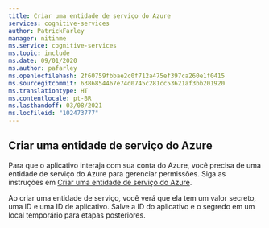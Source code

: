 ```yaml
---
title: Criar uma entidade de serviço do Azure
services: cognitive-services
author: PatrickFarley
manager: nitinme
ms.service: cognitive-services
ms.topic: include
ms.date: 09/01/2020
ms.author: pafarley
ms.openlocfilehash: 2f60759fbbae2c0f712a475ef397ca260e1f0415
ms.sourcegitcommit: 6386854467e74d0745c281cc53621af3bb201920
ms.translationtype: HT
ms.contentlocale: pt-BR
ms.lasthandoff: 03/08/2021
ms.locfileid: "102473777"
---
```

## <a name="create-an-azure-service-principal"></a>Criar uma entidade de serviço do Azure

Para que o aplicativo interaja com sua conta do Azure, você precisa de uma entidade de serviço do Azure para gerenciar permissões. Siga as instruções em [Criar uma entidade de serviço do Azure](/powershell/azure/create-azure-service-principal-azureps).

Ao criar uma entidade de serviço, você verá que ela tem um valor secreto, uma ID e uma ID de aplicativo. Salve a ID do aplicativo e o segredo em um local temporário para etapas posteriores.
